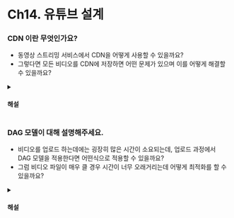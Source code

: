 # Ch14. 유튜브 설계

### CDN 이란 무엇인가요?

* 동영상 스트리밍 서비스에서 CDN을 어떻게 사용할 수 있을까요?
* 그렇다면 모든 비디오를 CDN에 저장하면 어떤 문제가 있으며 이를 어떻게 해결할 수 있을까요?

<details>
<summary><h4>해설</h4></summary>

> CDN 이란 무엇인가요?
* CDN은 Content Delivery Network의 약자로, 전 세계에 분산된 서버 네트워크를 통해 콘텐츠를 더 빠르게 전송할 수 있도록 하는 서비스입니다.

> 동영상 스트리밍 서비스에서 CDN을 어떻게 사용할 수 있을까요?
* 사용자가 비디오를 업로드하면 CDN에 저장하고, 사용자가 비디오를 재생하면 가까운 CDN에서 해당 비디오를 가져와 사용자에게 전송할 수 있습니다.

> 그렇다면 모든 비디오를 CDN에 저장하면 어떤 문제가 있으며 이를 어떻게 해결할 수 있을까요?
* 모든 비디오를 CDN에 저장하면 비디오가 많아질수록 CDN의 비용이 증가합니다. 인기 있는 비디오는 CDN 을 통해 재생, 다른 비디오는 비디오 서버를 통해 재생하도록하며 최적화를 할 수 있습니다.
</details>

### DAG 모델이 대해 설명해주세요.

* 비디오를 업로드 하는데에는 굉장히 많은 시간이 소요되는데, 업로드 과정에서 DAG 모델을 적용한다면 어떤식으로 적용할 수 있을까요?
* 그럼 비디오 파일이 매우 클 경우 시간이 너무 오래거리는데 어떻게 최적화를 할 수 있을까요?

<details>
<summary><h4>해설</h4></summary>

> DAG 모델이 대해 설명해주세요.
* 작업을 단계별로 배열할 수 있도록하여 해당 작업들이 순차적 또는 병렬적으로 실행될 수 있도록 하는 모델입니다.

> 비디오를 업로드 하는데에는 굉장히 많은 시간이 소요되는데, 업로드 과정에서 DAG 모델을 적용한다면 어떤식으로 적용할 수 있을까요?
* 비디오를 업로드하는데 필요한 과정은 비디오 파일, 오디오 파일, 메타데이터 파일을 업로드하는 과정이 있습니다. 이를 각각의 작업으로 나누어 DAG 모델을 적용할 수 있습니다.

> 그럼 비디오 파일이 매우 클 경우 시간이 너무 오래거리는데 어떻게 최적화를 할 수 있을까요?
* 비디오를 작은 단위로 나누어 업로드하는 방법이 있습니다. 이를 통해 업로드 시간을 줄일 수 있습니다.
</details>

